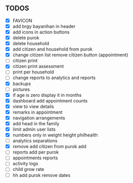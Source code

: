 ## TODOS

- [x] FAVICON
- [x] add brgy bayanihan in header
- [x] add icons in action buttons
- [x] delete purok
- [x] delete household
- [x] add citizen and household from purok
- [x] change citizen list remove citizen button (appointment)
- [ ] citizen print
- [x] citizen print assessment
- [ ] print per household
- [ ] change reports to analytics and reports
- [x] backups
- [ ] pictures
- [x] if age is zero display it in months
- [x] dashboard add appointment counts
- [x] view to view details
- [x] remarks in appointment
- [x] navigation arrangements
- [x] add head in the family
- [x] limit admin user lists
- [x] numbers only in weight height philhealth
- [ ] analytics separations
- [x] remove add citizen from purok add
- [ ] reports add per purok
- [ ] appointments reports
- [ ] activity logs
- [ ] child grow rate
- [ ] hh add purok remove dates
